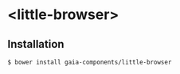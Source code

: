# &lt;little-browser&gt;

## Installation

```bash
$ bower install gaia-components/little-browser
```
